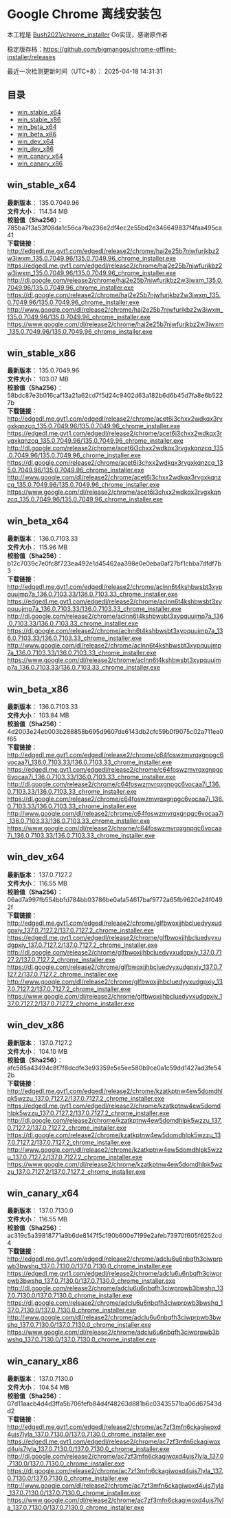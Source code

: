 # Google Chrome 离线安装包
本工程是 [Bush2021/chrome_installer](https://github.com/Bush2021/chrome_installer) Go实现，感谢原作者

稳定版存档：<https://github.com/bigmangos/chrome-offline-installer/releases>

最近一次检测更新时间（UTC+8）：
2025-04-18 14:31:31

## 目录
* [win_stable_x64](https://github.com/bigmangos/chrome-offline-installer?tab=readme-ov-file#win_stable_x64)
* [win_stable_x86](https://github.com/bigmangos/chrome-offline-installer?tab=readme-ov-file#win_stable_x86)
* [win_beta_x64](https://github.com/bigmangos/chrome-offline-installer?tab=readme-ov-file#win_beta_x64)
* [win_beta_x86](https://github.com/bigmangos/chrome-offline-installer?tab=readme-ov-file#win_beta_x86)
* [win_dev_x64](https://github.com/bigmangos/chrome-offline-installer?tab=readme-ov-file#win_dev_x64)
* [win_dev_x86](https://github.com/bigmangos/chrome-offline-installer?tab=readme-ov-file#win_dev_x86)
* [win_canary_x64](https://github.com/bigmangos/chrome-offline-installer?tab=readme-ov-file#win_canary_x64)
* [win_canary_x86](https://github.com/bigmangos/chrome-offline-installer?tab=readme-ov-file#win_canary_x86)

## win_stable_x64
**最新版本**： 135.0.7049.96  
**文件大小**： 114.54 MB  
**校验值（Sha256）**： 785ba7f3a53f08da1c56ca7ba236e2df4ec2e55bd2e346649837f4faa495ca41  
**下载链接**：
http://edgedl.me.gvt1.com/edgedl/release2/chrome/haj2e25b7njwfurjkbz2w3iwxm_135.0.7049.96/135.0.7049.96_chrome_installer.exe
https://edgedl.me.gvt1.com/edgedl/release2/chrome/haj2e25b7njwfurjkbz2w3iwxm_135.0.7049.96/135.0.7049.96_chrome_installer.exe
http://dl.google.com/release2/chrome/haj2e25b7njwfurjkbz2w3iwxm_135.0.7049.96/135.0.7049.96_chrome_installer.exe
https://dl.google.com/release2/chrome/haj2e25b7njwfurjkbz2w3iwxm_135.0.7049.96/135.0.7049.96_chrome_installer.exe
http://www.google.com/dl/release2/chrome/haj2e25b7njwfurjkbz2w3iwxm_135.0.7049.96/135.0.7049.96_chrome_installer.exe
https://www.google.com/dl/release2/chrome/haj2e25b7njwfurjkbz2w3iwxm_135.0.7049.96/135.0.7049.96_chrome_installer.exe
## win_stable_x86
**最新版本**： 135.0.7049.96  
**文件大小**： 103.07 MB  
**校验值（Sha256）**： 58bdc87e3b016caf13a21a62cd7f5d24c9402d63a182b6d6b45d7fa8e6b5227b  
**下载链接**：
http://edgedl.me.gvt1.com/edgedl/release2/chrome/acet6i3chxx2wdkqx3rvgxkqnzcq_135.0.7049.96/135.0.7049.96_chrome_installer.exe
https://edgedl.me.gvt1.com/edgedl/release2/chrome/acet6i3chxx2wdkqx3rvgxkqnzcq_135.0.7049.96/135.0.7049.96_chrome_installer.exe
http://dl.google.com/release2/chrome/acet6i3chxx2wdkqx3rvgxkqnzcq_135.0.7049.96/135.0.7049.96_chrome_installer.exe
https://dl.google.com/release2/chrome/acet6i3chxx2wdkqx3rvgxkqnzcq_135.0.7049.96/135.0.7049.96_chrome_installer.exe
http://www.google.com/dl/release2/chrome/acet6i3chxx2wdkqx3rvgxkqnzcq_135.0.7049.96/135.0.7049.96_chrome_installer.exe
https://www.google.com/dl/release2/chrome/acet6i3chxx2wdkqx3rvgxkqnzcq_135.0.7049.96/135.0.7049.96_chrome_installer.exe
## win_beta_x64
**最新版本**： 136.0.7103.33  
**文件大小**： 115.96 MB  
**校验值（Sha256）**： b12c7039c7e0fc8f723ea492e1d45462aa398e0e0eba0af27bf1cbba7dfdf7b3  
**下载链接**：
http://edgedl.me.gvt1.com/edgedl/release2/chrome/aclnn6t4kshbwsbt3xypquujmp7a_136.0.7103.33/136.0.7103.33_chrome_installer.exe
https://edgedl.me.gvt1.com/edgedl/release2/chrome/aclnn6t4kshbwsbt3xypquujmp7a_136.0.7103.33/136.0.7103.33_chrome_installer.exe
http://dl.google.com/release2/chrome/aclnn6t4kshbwsbt3xypquujmp7a_136.0.7103.33/136.0.7103.33_chrome_installer.exe
https://dl.google.com/release2/chrome/aclnn6t4kshbwsbt3xypquujmp7a_136.0.7103.33/136.0.7103.33_chrome_installer.exe
http://www.google.com/dl/release2/chrome/aclnn6t4kshbwsbt3xypquujmp7a_136.0.7103.33/136.0.7103.33_chrome_installer.exe
https://www.google.com/dl/release2/chrome/aclnn6t4kshbwsbt3xypquujmp7a_136.0.7103.33/136.0.7103.33_chrome_installer.exe
## win_beta_x86
**最新版本**： 136.0.7103.33  
**文件大小**： 103.84 MB  
**校验值（Sha256）**： 4d2003e24eb003b288858b695d9607de6143db2cfc59b0f9075c02a711ee0f65  
**下载链接**：
http://edgedl.me.gvt1.com/edgedl/release2/chrome/c64foswzmvrqxgnpgc6vocaa7i_136.0.7103.33/136.0.7103.33_chrome_installer.exe
https://edgedl.me.gvt1.com/edgedl/release2/chrome/c64foswzmvrqxgnpgc6vocaa7i_136.0.7103.33/136.0.7103.33_chrome_installer.exe
http://dl.google.com/release2/chrome/c64foswzmvrqxgnpgc6vocaa7i_136.0.7103.33/136.0.7103.33_chrome_installer.exe
https://dl.google.com/release2/chrome/c64foswzmvrqxgnpgc6vocaa7i_136.0.7103.33/136.0.7103.33_chrome_installer.exe
http://www.google.com/dl/release2/chrome/c64foswzmvrqxgnpgc6vocaa7i_136.0.7103.33/136.0.7103.33_chrome_installer.exe
https://www.google.com/dl/release2/chrome/c64foswzmvrqxgnpgc6vocaa7i_136.0.7103.33/136.0.7103.33_chrome_installer.exe
## win_dev_x64
**最新版本**： 137.0.7127.2  
**文件大小**： 116.55 MB  
**校验值（Sha256）**： 06ad7a997fb554bb1d784bb03786be0afa54617baf9772a65fb9620e24f0492f  
**下载链接**：
http://edgedl.me.gvt1.com/edgedl/release2/chrome/glfbwoxjjhbcluedyyxudgpxiy_137.0.7127.2/137.0.7127.2_chrome_installer.exe
https://edgedl.me.gvt1.com/edgedl/release2/chrome/glfbwoxjjhbcluedyyxudgpxiy_137.0.7127.2/137.0.7127.2_chrome_installer.exe
http://dl.google.com/release2/chrome/glfbwoxjjhbcluedyyxudgpxiy_137.0.7127.2/137.0.7127.2_chrome_installer.exe
https://dl.google.com/release2/chrome/glfbwoxjjhbcluedyyxudgpxiy_137.0.7127.2/137.0.7127.2_chrome_installer.exe
http://www.google.com/dl/release2/chrome/glfbwoxjjhbcluedyyxudgpxiy_137.0.7127.2/137.0.7127.2_chrome_installer.exe
https://www.google.com/dl/release2/chrome/glfbwoxjjhbcluedyyxudgpxiy_137.0.7127.2/137.0.7127.2_chrome_installer.exe
## win_dev_x86
**最新版本**： 137.0.7127.2  
**文件大小**： 104.10 MB  
**校验值（Sha256）**： afc585a43494c8f7f8dcdfe3e93359e5e5ee580b9ce0a1c59dd1427ad3fe542b  
**下载链接**：
http://edgedl.me.gvt1.com/edgedl/release2/chrome/kzatkptnw4ew5domdhlpk5wzzu_137.0.7127.2/137.0.7127.2_chrome_installer.exe
https://edgedl.me.gvt1.com/edgedl/release2/chrome/kzatkptnw4ew5domdhlpk5wzzu_137.0.7127.2/137.0.7127.2_chrome_installer.exe
http://dl.google.com/release2/chrome/kzatkptnw4ew5domdhlpk5wzzu_137.0.7127.2/137.0.7127.2_chrome_installer.exe
https://dl.google.com/release2/chrome/kzatkptnw4ew5domdhlpk5wzzu_137.0.7127.2/137.0.7127.2_chrome_installer.exe
http://www.google.com/dl/release2/chrome/kzatkptnw4ew5domdhlpk5wzzu_137.0.7127.2/137.0.7127.2_chrome_installer.exe
https://www.google.com/dl/release2/chrome/kzatkptnw4ew5domdhlpk5wzzu_137.0.7127.2/137.0.7127.2_chrome_installer.exe
## win_canary_x64
**最新版本**： 137.0.7130.0  
**文件大小**： 116.55 MB  
**校验值（Sha256）**： ac319c5a39818771a9b6de8147f5c190b600e7199e2afeb73970f605f6252cd4  
**下载链接**：
http://edgedl.me.gvt1.com/edgedl/release2/chrome/adclu6u6nbqfh3ciwprpwb3bwshq_137.0.7130.0/137.0.7130.0_chrome_installer.exe
https://edgedl.me.gvt1.com/edgedl/release2/chrome/adclu6u6nbqfh3ciwprpwb3bwshq_137.0.7130.0/137.0.7130.0_chrome_installer.exe
http://dl.google.com/release2/chrome/adclu6u6nbqfh3ciwprpwb3bwshq_137.0.7130.0/137.0.7130.0_chrome_installer.exe
https://dl.google.com/release2/chrome/adclu6u6nbqfh3ciwprpwb3bwshq_137.0.7130.0/137.0.7130.0_chrome_installer.exe
http://www.google.com/dl/release2/chrome/adclu6u6nbqfh3ciwprpwb3bwshq_137.0.7130.0/137.0.7130.0_chrome_installer.exe
https://www.google.com/dl/release2/chrome/adclu6u6nbqfh3ciwprpwb3bwshq_137.0.7130.0/137.0.7130.0_chrome_installer.exe
## win_canary_x86
**最新版本**： 137.0.7130.0  
**文件大小**： 104.54 MB  
**校验值（Sha256）**： 07d11aacb4d4d3ffa5b706fefb84d4f48263d881b6c03435571ba06d67543dd2  
**下载链接**：
http://edgedl.me.gvt1.com/edgedl/release2/chrome/ac7zf3mfn6ckagiwoxd4ujs7lyla_137.0.7130.0/137.0.7130.0_chrome_installer.exe
https://edgedl.me.gvt1.com/edgedl/release2/chrome/ac7zf3mfn6ckagiwoxd4ujs7lyla_137.0.7130.0/137.0.7130.0_chrome_installer.exe
http://dl.google.com/release2/chrome/ac7zf3mfn6ckagiwoxd4ujs7lyla_137.0.7130.0/137.0.7130.0_chrome_installer.exe
https://dl.google.com/release2/chrome/ac7zf3mfn6ckagiwoxd4ujs7lyla_137.0.7130.0/137.0.7130.0_chrome_installer.exe
http://www.google.com/dl/release2/chrome/ac7zf3mfn6ckagiwoxd4ujs7lyla_137.0.7130.0/137.0.7130.0_chrome_installer.exe
https://www.google.com/dl/release2/chrome/ac7zf3mfn6ckagiwoxd4ujs7lyla_137.0.7130.0/137.0.7130.0_chrome_installer.exe

